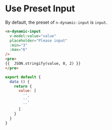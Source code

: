 # Use Preset Input
By default, the preset of `n-dynamic-input` is `input`.
```html
<n-dynamic-input
  v-model:value="value"
  placeholder="Please input"
  :min="3"
  :max="6"
/>
<pre>
{{  JSON.stringify(value, 0, 2) }}
</pre>
```
```js
export default {
  data () {
    return {
      value: [
        '',
        '',
        ''
      ]
    }
  }
}
```